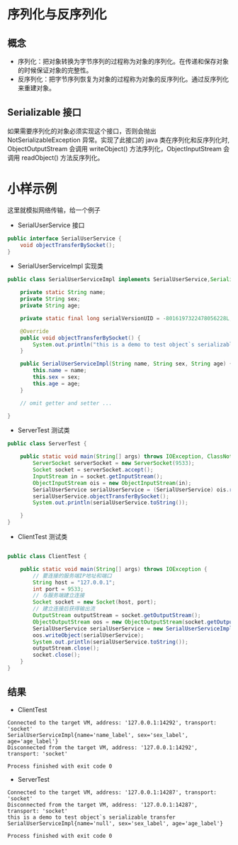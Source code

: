 # 序列化与反序列化

## 概念

- 序列化：把对象转换为字节序列的过程称为对象的序列化。在传递和保存对象的时候保证对象的完整性。
- 反序列化：把字节序列恢复为对象的过程称为对象的反序列化。通过反序列化来重建对象。

## Serializable 接口

如果需要序列化的对象必须实现这个接口，否则会抛出 NotSerializableException 异常。实现了此接口的 java 类在序列化和反序列化时, ObjectOutputStream 会调用 writeObject() 方法序列化，ObjectInputStream 会调用 readObject() 方法反序列化。

# 小样示例

这里就模拟网络传输，给一个例子

- SerialUserService 接口

```java
public interface SerialUserService {
    void objectTransferBySocket();
}

```

- SerialUserServiceImpl 实现类

```java
public class SerialUserServiceImpl implements SerialUserService,Serializable {

    private static String name;
    private String sex;
    private String age;

    private static final long serialVersionUID = -8016197322478056228L;

    @Override
    public void objectTransferBySocket() {
        System.out.println("this is a demo to test object`s serializable transfer");
    }

    public SerialUserServiceImpl(String name, String sex, String age) {
        this.name = name;
        this.sex = sex;
        this.age = age;
    }

    // omit getter and setter ...

}
```

- ServerTest 测试类

```java
public class ServerTest {

    public static void main(String[] args) throws IOException, ClassNotFoundException {
        ServerSocket serverSocket = new ServerSocket(9533);
        Socket socket = serverSocket.accept();
        InputStream in = socket.getInputStream();
        ObjectInputStream ois = new ObjectInputStream(in);
        SerialUserService serialUserService = (SerialUserService) ois.readObject();
        serialUserService.objectTransferBySocket();
        System.out.println(serialUserService.toString());

    }
}
```

- ClientTest 测试类

```java

public class ClientTest {

    public static void main(String[] args) throws IOException {
        // 要连接的服务端IP地址和端口
        String host = "127.0.0.1";
        int port = 9533;
        // 与服务端建立连接
        Socket socket = new Socket(host, port);
        // 建立连接后获得输出流
        OutputStream outputStream = socket.getOutputStream();
        ObjectOutputStream oos = new ObjectOutputStream(socket.getOutputStream());
        SerialUserService serialUserService = new SerialUserServiceImpl("name_label", "sex_label", "age_label");
        oos.writeObject(serialUserService);
        System.out.println(serialUserService.toString());
        outputStream.close();
        socket.close();
    }
}
```

## 结果

- ClientTest

```
Connected to the target VM, address: '127.0.0.1:14292', transport: 'socket'
SerialUserServiceImpl{name='name_label', sex='sex_label', age='age_label'}
Disconnected from the target VM, address: '127.0.0.1:14292', transport: 'socket'

Process finished with exit code 0

```

- ServerTest

```
Connected to the target VM, address: '127.0.0.1:14287', transport: 'socket'
Disconnected from the target VM, address: '127.0.0.1:14287', transport: 'socket'
this is a demo to test object`s serializable transfer
SerialUserServiceImpl{name='null', sex='sex_label', age='age_label'}

Process finished with exit code 0

```
